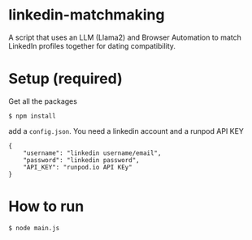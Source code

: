 # linkedin-matchmaking
A script that uses an LLM (Llama2) and Browser Automation to match LinkedIn profiles together for dating compatibility.


# Setup (required)
Get all the packages
```
$ npm install
```

add a `config.json`. You need a linkedin account and a runpod API KEY
```
{
	"username": "linkedin username/email",
	"password": "linkedin password",
	"API_KEY": "runpod.io API KEy"
}
```

# How to run
```
$ node main.js
```

